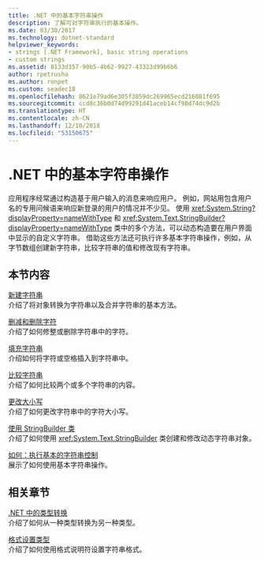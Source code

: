 ```yaml
---
title: .NET 中的基本字符串操作
description: 了解可对字符串执行的基本操作。
ms.date: 03/30/2017
ms.technology: dotnet-standard
helpviewer_keywords:
- strings [.NET Framework], basic string operations
- custom strings
ms.assetid: 8133d357-90b5-4b62-9927-43323d99b6b6
author: rpetrusha
ms.author: ronpet
ms.custom: seadec18
ms.openlocfilehash: 8621e79ad6e305f3859dc269965ecd216081f695
ms.sourcegitcommit: ccd8c36b0d74d99291d41aceb14cf98d74dc9d2b
ms.translationtype: HT
ms.contentlocale: zh-CN
ms.lasthandoff: 12/10/2018
ms.locfileid: "53150675"
---
```

# <a name="basic-string-operations-in-net"></a>.NET 中的基本字符串操作
应用程序经常通过构造基于用户输入的消息来响应用户。 例如，网站用包含用户名的专用问候语来响应新登录的用户的情况并不少见。 使用 <xref:System.String?displayProperty=nameWithType> 和 <xref:System.Text.StringBuilder?displayProperty=nameWithType> 类中的多个方法，可以动态构造要在用户界面中显示的自定义字符串。 借助这些方法还可执行许多基本字符串操作，例如，从字节数组创建新字符串，比较字符串的值和修改现有字符串。  
  
## <a name="in-this-section"></a>本节内容  
 [新建字符串](../../../docs/standard/base-types/creating-new.md)  
 介绍了将对象转换为字符串以及合并字符串的基本方法。  
  
 [删减和删除字符](../../../docs/standard/base-types/trimming.md)  
 介绍了如何修整或删除字符串中的字符。  
  
 [填充字符串](../../../docs/standard/base-types/padding.md)  
 介绍如何将字符或空格插入到字符串中。  
  
 [比较字符串](../../../docs/standard/base-types/comparing.md)  
 介绍了如何比较两个或多个字符串的内容。  
  
 [更改大小写](../../../docs/standard/base-types/changing-case.md)  
 介绍了如何更改字符串中的字符大小写。  
  
 [使用 StringBuilder 类](../../../docs/standard/base-types/stringbuilder.md)  
 介绍了如何使用 <xref:System.Text.StringBuilder> 类创建和修改动态字符串对象。  
  
 [如何：执行基本的字符串控制](../../../docs/standard/base-types/basic-manipulations.md)  
 展示了如何使用基本字符串操作。  
  
## <a name="related-sections"></a>相关章节  
 [.NET 中的类型转换](../../../docs/standard/base-types/type-conversion.md)  
 介绍了如何从一种类型转换为另一种类型。  
  
 [格式设置类型](../../../docs/standard/base-types/formatting-types.md)  
 介绍了如何使用格式说明符设置字符串格式。
